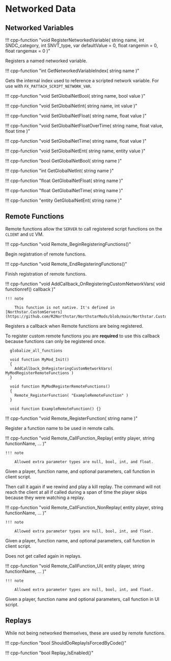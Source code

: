 # Networked Data

## Networked Variables

!!! cpp-function "void RegisterNetworkedVariable( string name, int SNDC_category, int SNVT_type, var defaultValue = 0, float rangemin = 0, float rangemax = 0 )"

  Registers a named networked variable.

!!! cpp-function "int GetNetworkedVariableIndex( string name )"

  Gets the internal index used to reference a scripted network variable. For use with `FX_PATTACH_SCRIPT_NETWORK_VAR`.

!!! cpp-function "void SetGlobalNetBool( string name, bool value )"

!!! cpp-function "void SetGlobalNetInt( string name, int value )"

!!! cpp-function "void SetGlobalNetFloat( string name, float value )"

!!! cpp-function "void SetGlobalNetFloatOverTime( string name, float value, float time )"

!!! cpp-function "void SetGlobalNetTime( string name, float value )"

!!! cpp-function "void SetGlobalNetEnt( string name, entity value )"

!!! cpp-function "bool GetGlobalNetBool( string name )"

!!! cpp-function "int GetGlobalNetInt( string name )"

!!! cpp-function "float GetGlobalNetFloat( string name )"

!!! cpp-function "float GetGlobalNetTime( string name )"

!!! cpp-function "entity GetGlobalNetEnt( string name )"

## Remote Functions

Remote functions allow the `SERVER` to call registered script functions on the `CLIENT` and `UI` VM.

!!! cpp-function "void Remote_BeginRegisteringFunctions()"

  Begin registration of remote functions.

!!! cpp-function "void Remote_EndRegisteringFunctions()"

  Finish registration of remote functions.

!!! cpp-function "void AddCallback_OnRegisteringCustomNetworkVars( void functionref() callback )"

    !!! note

        This function is not native. It's defined in [Northstar.CustomServers](https://github.com/R2Northstar/NorthstarMods/blob/main/Northstar.CustomServers/mod/scripts/vscripts/sh_remote_functions_mp_custom.gnut)

  Registers a callback when Remote functions are being registered.

  To register custom remote functions you are **required** to use this callback because functions can only be registered once.

  ```squirrel
    globalize_all_functions

    void function MyMod_Init()
    {
      AddCallback_OnRegisteringCustomNetworkVars( MyModRegisterRemoteFunctions )
    }

    void function MyModRegisterRemoteFunctions()
    {
      Remote_RegisterFunction( "ExampleRemoteFunction" )
    }

    void function ExampleRemoteFunction() {}
  ```

!!! cpp-function "void Remote_RegisterFunction( string name )"

  Register a function name to be used in remote calls.


!!! cpp-function "void Remote_CallFunction_Replay( entity player, string functionName, ... )"

    !!! note

        Allowed extra parameter types are null, bool, int, and float.

  Given a player, function name, and optional parameters, call function in client script.

  Then call it again if we rewind and play a kill replay.
  The command will not reach the client at all if called during a span of time the player skips because they were watching a replay.

!!! cpp-function "void Remote_CallFunction_NonReplay( entity player, string functionName, ... )"

    !!! note

        Allowed extra parameter types are null, bool, int, and float.

  Given a player, function name, and optional parameters, call function in client script.
  
  Does not get called again in replays.
  
!!! cpp-function "void Remote_CallFunction_UI( entity player, string functionName, ... )"

    !!! note

        Allowed extra parameter types are null, bool, int, and float.

  Given a player, function name and optional parameters, call function in UI script.

## Replays

While not being networked themselves, these are used by remote functions.

!!! cpp-function "bool ShouldDoReplayIsForcedByCode()"

!!! cpp-function "bool Replay_IsEnabled()"
